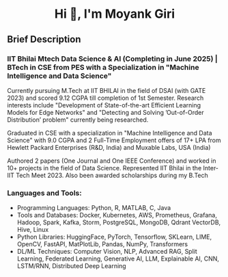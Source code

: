<!--
**MoyankGiri/MoyankGiri** is a ✨ _special_ ✨ repository because its `README.md` (this file) appears on your GitHub profile.

Here are some ideas to get you started:

- 🔭 I’m currently working on ...
- 🌱 I’m currently learning ...
- 👯 I’m looking to collaborate on ...
- 🤔 I’m looking for help with ...
- 💬 Ask me about ...
- 📫 How to reach me: ...
- 😄 Pronouns: ...
- ⚡ Fun fact: ...
-->
<h1 align="center">Hi 👋, I'm Moyank Giri</h1>
<h2>Brief Description</h2>
<h3>IIT Bhilai Mtech Data Science & AI (Completing in June 2025) | BTech in CSE from PES with a Specialization in "Machine Intelligence and Data Science"</h3>
<p>Currently pursuing M.Tech at IIT BHILAI in the field of DSAI (with GATE 2023) and scored 9.12 CGPA till completion of 1st Semester. Research interests include "Development of State-of-the-art Efficient Learning Models for Edge Networks" and "Detecting and Solving ’Out-of-Order Distribution’ problem" currently being researched.

Graduated in CSE with a specialization in "Machine Intelligence and Data Science" with 9.0 CGPA and 2 Full-Time Employment offers of 17+ LPA from Hewlett Packard Enterprises (R&D, India) and Muxable Labs, USA (India)

Authored 2 papers (One Journal and One IEEE Conference) and worked in 10+ projects in the field of Data Science. Represented IIT Bhilai in the Inter-IIT Tech Meet 2023. Also been awarded scholarships during my B.Tech </p>


<h3 align="left">Languages and Tools:</h3>
<ul>
<li> Programming Languages: Python, R, MATLAB, C, Java
<li> Tools and Databases: Docker, Kubernetes, AWS, Prometheus, Grafana, Hadoop, Spark, Kafka, Storm, PostgreSQL, MongoDB, Qdrant VectorDB, Hive, Linux
<li> Python Libraries: HuggingFace, PyTorch, Tensorflow, SKLearn, LIME, OpenCV, FastAPI, MatPlotLib, Pandas, NumPy, Transformers
<li> DL/ML Techniques: Computer Vision, NLP, Advanced RAG, Split Learning, Federated Learning, Generative AI, LLM, Explainable AI, CNN, LSTM/RNN, Distributed Deep Learning
</ul>
